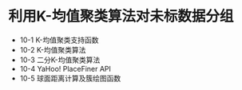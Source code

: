 # 利用K-均值聚类算法对未标数据分组

* 10-1 K-均值聚类支持函数
* 10-2 K-均值聚类算法
* 10-3 二分K-均值聚类算法
* 10-4 YaHoo! PlaceFiner API
* 10-5 球面距离计算及簇绘图函数

